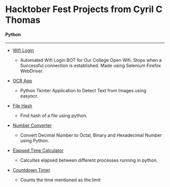 
# Hacktober Fest Projects from Cyril C Thomas

#### Python

___

- [Wifi Login](https://github.com/React-MBC/React-Hacktober-Fest-2022/tree/main/Hack%20Here/Cyril%20C%20Thomas/wifi_login.py)
    
    - Automated Wifi Login BOT for Our College Open Wifi. Stops when a Successful connection is established. Made using Selenium Firefox WebDriver.

- [OCR App](https://github.com/React-MBC/React-Hacktober-Fest-2022/tree/main/Hack%20Here/Cyril%20C%20Thomas/OCR.py)
    
    -  Python Tkinter Application to Detect Text from Images using easyocr.

- [File Hash](https://github.com/React-MBC/React-Hacktober-Fest-2022/tree/main/Hack%20Here/Cyril%20C%20Thomas/file_hash.py)
    
    -  Find hash of a file using python.

- [Number Converter](https://github.com/React-MBC/React-Hacktober-Fest-2022/tree/main/Hack%20Here/Cyril%20C%20Thomas/num_converter.py)
    
    -  Convert Decimal Number to Octal, Binary and Hexadecimal Number using Python.
    
- [Elapsed Time Calculator](https://github.com/React-MBC/React-Hacktober-Fest-2022/tree/main/Hack%20Here/Cyril%20C%20Thomas/elapsed_time.py)
    
    -  Calcultes elapsed between different processes running in python.
    
- [Countdown Timer](https://github.com/React-MBC/React-Hacktober-Fest-2022/tree/main/Hack%20Here/Cyril%20C%20Thomas/countdown_timer.py)
    
    -  Counts the time mentioned as the limit
